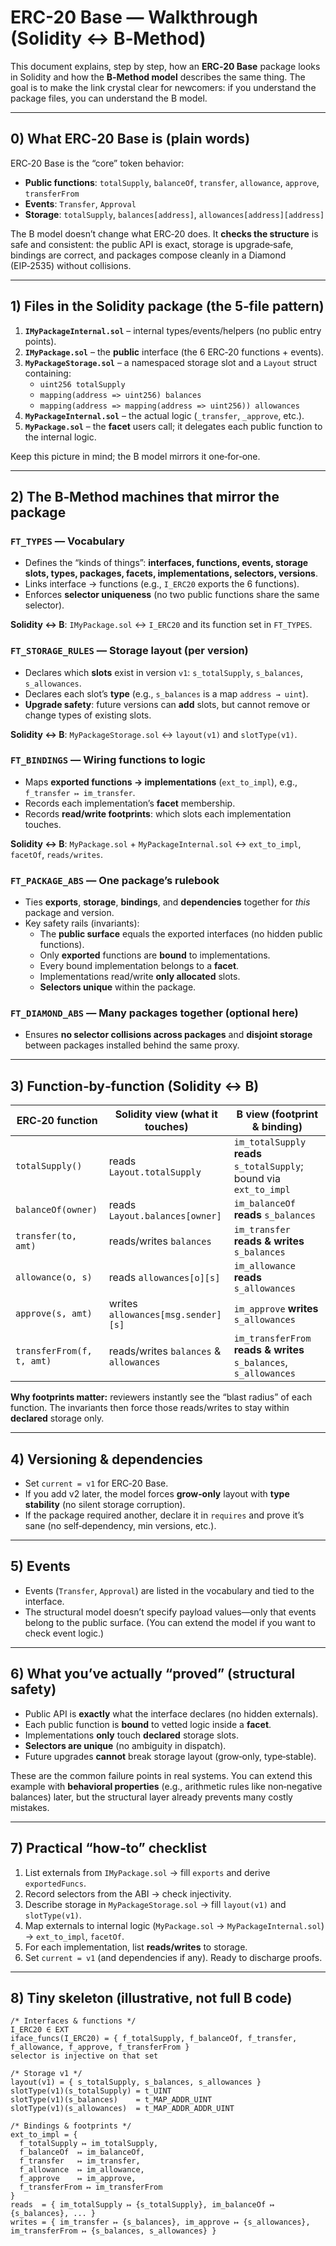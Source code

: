 # ERC-20 Base — Walkthrough (Solidity ↔ B‑Method)

This document explains, step by step, how an **ERC‑20 Base** package looks in Solidity and how the **B‑Method model** describes the same thing. The goal is to make the link crystal clear for newcomers: if you understand the package files, you can understand the B model.

---

## 0) What ERC‑20 Base is (plain words)

ERC‑20 Base is the “core” token behavior:
- **Public functions**: `totalSupply`, `balanceOf`, `transfer`, `allowance`, `approve`, `transferFrom`
- **Events**: `Transfer`, `Approval`
- **Storage**: `totalSupply`, `balances[address]`, `allowances[address][address]`

The B model doesn’t change what ERC‑20 does. It **checks the structure** is safe and consistent: the public API is exact, storage is upgrade‑safe, bindings are correct, and packages compose cleanly in a Diamond (EIP‑2535) without collisions.

---

## 1) Files in the Solidity package (the 5‑file pattern)

1. **`IMyPackageInternal.sol`** – internal types/events/helpers (no public entry points).
2. **`IMyPackage.sol`** – the **public** interface (the 6 ERC‑20 functions + events).
3. **`MyPackageStorage.sol`** – a namespaced storage slot and a `Layout` struct containing:
   - `uint256 totalSupply`
   - `mapping(address => uint256) balances`
   - `mapping(address => mapping(address => uint256)) allowances`
4. **`MyPackageInternal.sol`** – the actual logic (`_transfer`, `_approve`, etc.).
5. **`MyPackage.sol`** – the **facet** users call; it delegates each public function to the internal logic.

Keep this picture in mind; the B model mirrors it one‑for‑one.

---

## 2) The B‑Method machines that mirror the package

### `FT_TYPES` — Vocabulary
- Defines the “kinds of things”: **interfaces, functions, events, storage slots, types, packages, facets, implementations, selectors, versions**.
- Links interface → functions (e.g., `I_ERC20` exports the 6 functions).
- Enforces **selector uniqueness** (no two public functions share the same selector).

**Solidity ↔ B**: `IMyPackage.sol` ↔ `I_ERC20` and its function set in `FT_TYPES`.

### `FT_STORAGE_RULES` — Storage layout (per version)
- Declares which **slots** exist in version `v1`: `s_totalSupply`, `s_balances`, `s_allowances`.
- Declares each slot’s **type** (e.g., `s_balances` is a map `address → uint`).
- **Upgrade safety**: future versions can **add** slots, but cannot remove or change types of existing slots.

**Solidity ↔ B**: `MyPackageStorage.sol` ↔ `layout(v1)` and `slotType(v1)`.

### `FT_BINDINGS` — Wiring functions to logic
- Maps **exported functions → implementations** (`ext_to_impl`), e.g., `f_transfer ↦ im_transfer`.
- Records each implementation’s **facet** membership.
- Records **read/write footprints**: which slots each implementation touches.

**Solidity ↔ B**: `MyPackage.sol` + `MyPackageInternal.sol` ↔ `ext_to_impl`, `facetOf`, `reads/writes`.

### `FT_PACKAGE_ABS` — One package’s rulebook
- Ties **exports**, **storage**, **bindings**, and **dependencies** together for *this* package and version.
- Key safety rails (invariants):
  - The **public surface** equals the exported interfaces (no hidden public functions).
  - Only **exported** functions are **bound** to implementations.
  - Every bound implementation belongs to a **facet**.
  - Implementations read/write **only allocated** slots.
  - **Selectors unique** within the package.

### `FT_DIAMOND_ABS` — Many packages together (optional here)
- Ensures **no selector collisions across packages** and **disjoint storage** between packages installed behind the same proxy.

---

## 3) Function‑by‑function (Solidity ↔ B)

| ERC‑20 function | Solidity view (what it touches) | B view (footprint & binding) |
|---|---|---|
| `totalSupply()` | reads `Layout.totalSupply` | `im_totalSupply` **reads** `s_totalSupply`; bound via `ext_to_impl` |
| `balanceOf(owner)` | reads `Layout.balances[owner]` | `im_balanceOf` **reads** `s_balances` |
| `transfer(to, amt)` | reads/writes `balances` | `im_transfer` **reads & writes** `s_balances` |
| `allowance(o, s)` | reads `allowances[o][s]` | `im_allowance` **reads** `s_allowances` |
| `approve(s, amt)` | writes `allowances[msg.sender][s]` | `im_approve` **writes** `s_allowances` |
| `transferFrom(f, t, amt)` | reads/writes `balances` & `allowances` | `im_transferFrom` **reads & writes** `s_balances`, `s_allowances` |

**Why footprints matter:** reviewers instantly see the “blast radius” of each function. The invariants then force those reads/writes to stay within **declared** storage only.

---

## 4) Versioning & dependencies

- Set `current = v1` for ERC‑20 Base.
- If you add v2 later, the model forces **grow‑only** layout with **type stability** (no silent storage corruption).
- If the package required another, declare it in `requires` and prove it’s sane (no self‑dependency, min versions, etc.).

---

## 5) Events

- Events (`Transfer`, `Approval`) are listed in the vocabulary and tied to the interface.
- The structural model doesn’t specify payload values—only that events belong to the public surface. (You can extend the model if you want to check event logic.)

---

## 6) What you’ve actually “proved” (structural safety)

- Public API is **exactly** what the interface declares (no hidden externals).
- Each public function is **bound** to vetted logic inside a **facet**.
- Implementations **only** touch **declared** storage slots.
- **Selectors are unique** (no ambiguity in dispatch).
- Future upgrades **cannot** break storage layout (grow‑only, type‑stable).

These are the common failure points in real systems. You can extend this example with **behavioral properties** (e.g., arithmetic rules like non‑negative balances) later, but the structural layer already prevents many costly mistakes.

---

## 7) Practical “how‑to” checklist

1. List externals from `IMyPackage.sol` → fill `exports` and derive `exportedFuncs`.
2. Record selectors from the ABI → check injectivity.
3. Describe storage in `MyPackageStorage.sol` → fill `layout(v1)` and `slotType(v1)`.
4. Map externals to internal logic (`MyPackage.sol` → `MyPackageInternal.sol`) → `ext_to_impl`, `facetOf`.
5. For each implementation, list **reads/writes** to storage.
6. Set `current = v1` (and dependencies if any). Ready to discharge proofs.

---

## 8) Tiny skeleton (illustrative, not full B code)

```
/* Interfaces & functions */
I_ERC20 ∈ EXT
iface_funcs(I_ERC20) = { f_totalSupply, f_balanceOf, f_transfer, f_allowance, f_approve, f_transferFrom }
selector is injective on that set

/* Storage v1 */
layout(v1) = { s_totalSupply, s_balances, s_allowances }
slotType(v1)(s_totalSupply) = t_UINT
slotType(v1)(s_balances)    = t_MAP_ADDR_UINT
slotType(v1)(s_allowances)  = t_MAP_ADDR_ADDR_UINT

/* Bindings & footprints */
ext_to_impl = {
  f_totalSupply ↦ im_totalSupply,
  f_balanceOf  ↦ im_balanceOf,
  f_transfer   ↦ im_transfer,
  f_allowance  ↦ im_allowance,
  f_approve    ↦ im_approve,
  f_transferFrom ↦ im_transferFrom
}
reads  = { im_totalSupply ↦ {s_totalSupply}, im_balanceOf ↦ {s_balances}, ... }
writes = { im_transfer ↦ {s_balances}, im_approve ↦ {s_allowances}, im_transferFrom ↦ {s_balances, s_allowances} }
```
